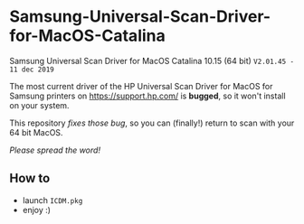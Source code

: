 # Samsung-Universal-Scan-Driver-for-MacOS-Catalina

Samsung Universal Scan Driver for MacOS Catalina 10.15 (64 bit) `V2.01.45 - 11 dec 2019`

The most current driver of the HP Universal Scan Driver for MacOS for Samsung printers on https://support.hp.com/ is **bugged**, so it won't install on your system.

This repository _fixes those bug_, so you can (finally!) return to scan with your 64 bit MacOS.

*Please spread the word!*

## How to

- launch `ICDM.pkg`
- enjoy :)
